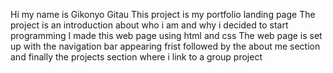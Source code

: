 Hi my name is Gikonyo Gitau
This project is my portfolio landing page
The project is an introduction about who i am and why i decided to start programming
I made this web page using html and css 
The web page is set up with the navigation bar appearing frist followed by the about me section and finally the projects section where i link to a group project 

